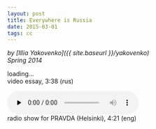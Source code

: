 ```yaml
---
layout: post
title: Everywhere is Russia
date: 2015-03-01
tags: cc
---
```

*by [Illia Yakovenko]({{ site.baseurl }}/yakovenko)   
Spring 2014*    

<div class="lazycontainer"><div class="lazyYT" data-youtube-id="nMzH31ZA1kk" data-ratio="16:9">loading...</div></div>
video essay, 3:38 (rus)  

<audio class="audio" src="/images/everywhereisrussia/everywhereisrussia.mp3" preload="none" controls></audio>    
radio show for PRAVDA (Helsinki), 4:21 (eng)
